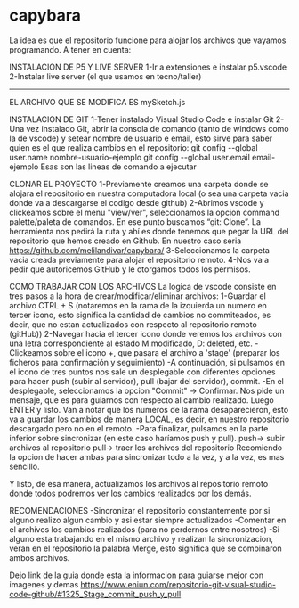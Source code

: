 # capybara
La idea es que el repositorio funcione para alojar los archivos que vayamos programando. A tener en cuenta:

INSTALACION DE P5 Y LIVE SERVER
1-Ir a extensiones e instalar p5.vscode
2-Instalar live server (el que usamos en tecno/taller)

------------------------------------------------------
EL ARCHIVO QUE SE MODIFICA ES mySketch.js

INSTALACION DE GIT 1-Tener instalado Visual Studio Code e instalar Git 2- Una vez instalado Git, abrir la consola de comando (tanto de windows como la de vscode) y setear nombre de usuario e email, esto sirve para saber quien es el que realiza cambios en el repositorio: git config --global user.name nombre-usuario-ejemplo git config --global user.email email-ejemplo Esas son las lineas de comando a ejecutar

CLONAR EL PROYECTO 1-Previamente creamos una carpeta donde se alojara el repositorio en nuestra computadora local (o sea una carpeta vacia donde va a descargarse el codigo desde github) 2-Abrimos vscode y clickeamos sobre el menu "view/ver", seleccionamos la opcion command palette/paleta de comandos. En ese punto buscamos “git: Clone”. La herramienta nos pedirá la ruta y ahí es donde tenemos que pegar la URL del repositorio que hemos creado en Github. En nuestro caso seria https://github.com/melilandivar/capybara/ 3-Seleccionamos la carpeta vacia creada previamente para alojar el repositorio remoto. 4-Nos va a pedir que autoricemos GitHub y le otorgamos todos los permisos.

COMO TRABAJAR CON LOS ARCHIVOS La logica de vscode consiste en tres pasos a la hora de crear/modificar/eliminar archivos: 1-Guardar el archivo CTRL + S (notaremos en la rama de la izquierda un numero en tercer icono, esto significa la cantidad de cambios no commiteados, es decir, que no estan actualizados con respecto al repositorio remoto (gitHub)) 2-Navegar hacia el tercer icono donde veremos los archivos con una letra correspondiente al estado M:modificado, D: deleted, etc. -Clickeamos sobre el icono +, que pasara el archivo a 'stage' (preparar los ficheros para confirmación y seguimiento) -A continuación, si pulsamos en el icono de tres puntos nos sale un desplegable con diferentes opciones para hacer push (subir al servidor), pull (bajar del servidor), commit. -En el desplegable, seleccionamos la opcion "Commit" -> Confirmar. Nos pide un mensaje, que es para guiarnos con respecto al cambio realizado. Luego ENTER y listo. Van a notar que los numeros de la rama desaparecieron, esto va a guardar los cambios de manera LOCAL, es decir, en nuestro repositorio descargado pero no en el remoto. -Para finalizar, pulsamos en la parte inferior sobre sincronizar (en este caso haríamos push y pull). push-> subir archivos al repositorio pull-> traer los archivos del repositorio Recomiendo la opcion de hacer ambas para sincronizar todo a la vez, y a la vez, es mas sencillo.

Y listo, de esa manera, actualizamos los archivos al repositorio remoto donde todos podremos ver los cambios realizados por los demás.

RECOMENDACIONES -Sincronizar el repositorio constantemente por si alguno realizo algun cambio y asi estar siempre actualizados -Comentar en el archivos los cambios realizados (para no perdernos entre nosotros) -Si alguno esta trabajando en el mismo archivo y realizan la sincronizacion, veran en el repositorio la palabra Merge, esto significa que se combinaron ambos archivos.

Dejo link de la guia donde esta la informacion para guiarse mejor con imagenes y demas https://www.eniun.com/repositorio-git-visual-studio-code-github/#1325_Stage_commit_push_y_pull

